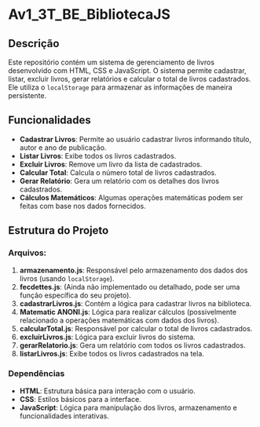 # Av1_3T_BE_BibliotecaJS

## Descrição

Este repositório contém um sistema de gerenciamento de livros desenvolvido com HTML, CSS e JavaScript. O sistema permite cadastrar, listar, excluir livros, gerar relatórios e calcular o total de livros cadastrados. Ele utiliza o `localStorage` para armazenar as informações de maneira persistente.

## Funcionalidades

- **Cadastrar Livros**: Permite ao usuário cadastrar livros informando título, autor e ano de publicação.
- **Listar Livros**: Exibe todos os livros cadastrados.
- **Excluir Livros**: Remove um livro da lista de cadastrados.
- **Calcular Total**: Calcula o número total de livros cadastrados.
- **Gerar Relatório**: Gera um relatório com os detalhes dos livros cadastrados.
- **Cálculos Matemáticos**: Algumas operações matemáticas podem ser feitas com base nos dados fornecidos.

## Estrutura do Projeto

### Arquivos:

1. **armazenamento.js**: Responsável pelo armazenamento dos dados dos livros (usando `localStorage`).
2. **fecdettes.js**: (Ainda não implementado ou detalhado, pode ser uma função específica do seu projeto).
3. **cadastrarLivros.js**: Contém a lógica para cadastrar livros na biblioteca.
4. **Matematic ANONI.js**: Lógica para realizar cálculos (possivelmente relacionado a operações matemáticas com dados dos livros).
5. **calcularTotal.js**: Responsável por calcular o total de livros cadastrados.
6. **excluirLivros.js**: Lógica para excluir livros do sistema.
7. **gerarRelatorio.js**: Gera um relatório com todos os livros cadastrados.
8. **listarLivros.js**: Exibe todos os livros cadastrados na tela.

### Dependências

- **HTML**: Estrutura básica para interação com o usuário.
- **CSS**: Estilos básicos para a interface.
- **JavaScript**: Lógica para manipulação dos livros, armazenamento e funcionalidades interativas.


